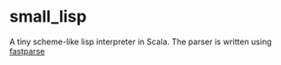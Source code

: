 # small_lisp

A tiny scheme-like lisp interpreter in Scala. 
The parser is written using [fastparse](https://github.com/lihaoyi/fastparse)
